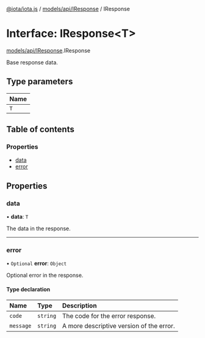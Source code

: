 [@iota/iota.js](../README.md) / [models/api/IResponse](../modules/models_api_IResponse.md) / IResponse

# Interface: IResponse<T\>

[models/api/IResponse](../modules/models_api_IResponse.md).IResponse

Base response data.

## Type parameters

| Name |
| :------ |
| `T` |

## Table of contents

### Properties

- [data](models_api_IResponse.IResponse.md#data)
- [error](models_api_IResponse.IResponse.md#error)

## Properties

### data

• **data**: `T`

The data in the response.

___

### error

• `Optional` **error**: `Object`

Optional error in the response.

#### Type declaration

| Name | Type | Description |
| :------ | :------ | :------ |
| `code` | `string` | The code for the error response. |
| `message` | `string` | A more descriptive version of the error. |
